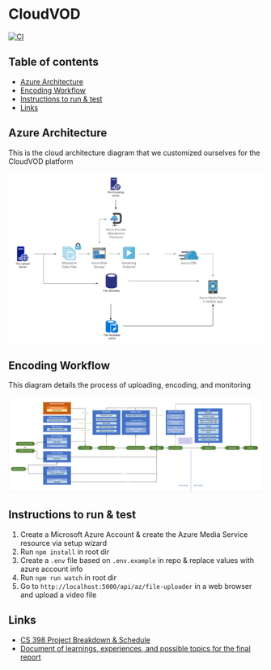 # CloudVOD

[![CI](https://github.com/jigar288/CloudVOD/workflows/CI/badge.svg)](https://github.com/jigar288/CloudVOD/actions?query=workflow%3ACI)

## Table of contents

* [Azure Architecture](#azure-architecture)
* [Encoding Workflow](#encoding-workflow)
* [Instructions to run & test](#instructions-to-run--test)
* [Links](#links)


## Azure Architecture 

This is the cloud architecture diagram that we customized ourselves for the CloudVOD platform

![CloudVOD Arch](resources/azure-cloud-vod-architecture-diagram.png)

## Encoding Workflow

This diagram details the process of uploading, encoding, and monitoring

![Encoding Workflow](resources/encoding-workflow.svg)

## Instructions to run & test

1. Create a Microsoft Azure Account & create the Azure Media Service resource via setup wizard
2. Run `npm install` in root dir
3. Create a `.env` file based on `.env.example` in repo & replace values with azure account info
4. Run `npm run watch` in root dir
5. Go to `http://localhost:5000/api/az/file-uploader` in a web browser and upload a video file 

## Links

* [CS 398 Project Breakdown & Schedule](https://docs.google.com/document/d/1TPW5O2suvk0QhPRj9qDWTAZpsLD9Q4VAowbPcxPaejY/edit)
* [Document of learnings, experiences, and possible topics for the final report](https://docs.google.com/document/d/1k7a-R2npgfwyxpXZXpCXmq1LcAA_Dwydnfnx_EMB630/edit)
